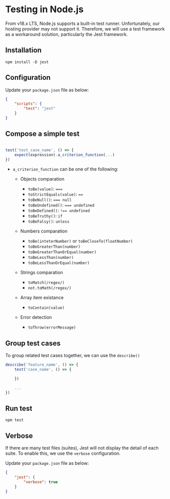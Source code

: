 # Testing in Node.js

From v18.x LTS, Node.js supports a built-in test runner. Unfortunately, our hosting provider may not support it. Therefore, we will use a test framework as a workaround solution, particularly the Jest framework.

## Installation

`npm install -D jest`

## Configuration

Update your `package.json` file as below:

```json
{
    "scripts": {
        "test": "jest"
    }
}
```

## Compose a simple test

```js

test('test_case_name', () => {
    expect(expression).a_criterion_function(...)
})

```

- `a_criterion_function` can be one of the following:
    - Objects comparation
        - `toBe(value)`: `===`
        - `toStrictEquals(value)`: `==`
        - `toBeNull()`: `=== null`
        - `toBeUndefined()`: `=== undefined`
        - `toBeDefined()`: `!== undefined`
        - `toBeTruthy()`: `if`
        - `toBeFalsy()`: `unless`

    - Numbers comparation
        - `toBe(inteterNumber)` or `toBeCloseTo(floatNumber)`
        - `toBeGreaterThan(number)`
        - `toBeGreaterThanOrEqual(number)`
        - `toBeLessThan(number)`
        - `toBeLessThanOrEqual(number)`
    - Strings comparation
        -  `toMatch(/regex/)`
        - `not.toMath(/regex/)`
    - Array item existance
        - `toContain(value)`
    - Error detection
        - `toThrow(errorMessage)`

## Group test cases

To group related test cases together, we can use the `describe()`

```js
describe('feature_name', () => {
    test('case_name', () => {

    })

    ...
})
```

## Run test

`npm test`

## Verbose

If there are many test files (suites), Jest will not display the detail of each suite. To enable this, we use the `verbose` configuration. 

Update your `package.json` file as below:

```json
{
    "jest": {
        "verbose": true
    }
}
```